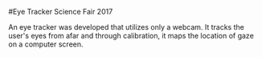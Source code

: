 #Eye Tracker Science Fair 2017

An eye tracker was developed that utilizes only a webcam. It tracks the user's eyes from afar and through calibration, it maps the location of gaze on a computer screen. 
